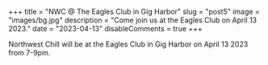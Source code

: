 +++
title = "NWC @ The Eagles Club in Gig Harbor"
slug = "post5"
image = "images/bg.jpg"
description = "Come join us at the Eagles Club on April 13 2023."
date = "2023-04-13"
disableComments = true
+++

Northwest Chill will be at the Eagles Club in Gig Harbor on April 13 2023 from 7-9pm. 

<!-- ![img](images/bg.jpg) -->

